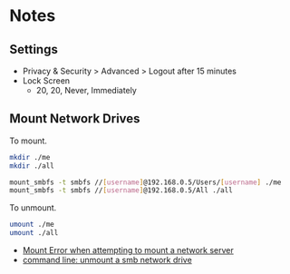 # Notes

## Settings

- Privacy & Security > Advanced > Logout after 15 minutes
- Lock Screen
  - 20, 20, Never, Immediately

## Mount Network Drives

To mount.

```bash
mkdir ./me
mkdir ./all

mount_smbfs -t smbfs //[username]@192.168.0.5/Users/[username] ./me
mount_smbfs -t smbfs //[username]@192.168.0.5/All ./all
```

To unmount.

```bash
umount ./me
umount ./all
```



- [Mount Error when attempting to mount a network server](https://apple.stackexchange.com/questions/129753/mount-error-when-attempting-to-mount-a-network-server)
- [command line: unmount a smb network drive](https://apple.stackexchange.com/questions/256209/command-line-unmount-a-smb-network-drive)
